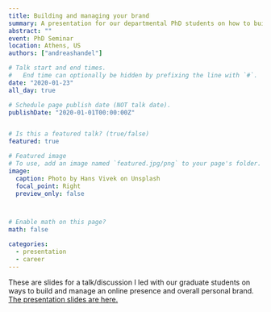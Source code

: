 ```yaml
---
title: Building and managing your brand
summary: A presentation for our departmental PhD students on how to build and manage their brand (aka online presence).
abstract: ""
event: PhD Seminar
location: Athens, US
authors: ["andreashandel"]

# Talk start and end times.
#   End time can optionally be hidden by prefixing the line with `#`.
date: "2020-01-23"
all_day: true

# Schedule page publish date (NOT talk date).
publishDate: "2020-01-01T00:00:00Z"


# Is this a featured talk? (true/false)
featured: true

# Featured image
# To use, add an image named `featured.jpg/png` to your page's folder. 
image:
  caption: Photo by Hans Vivek on Unsplash
  focal_point: Right
  preview_only: false



# Enable math on this page?
math: false

categories:
  - presentation
  - career
---
```


These are slides for a talk/discussion I led with our graduate students on ways to build and manage an online presence and overall personal brand. 
<a href="/presentations/2020-01-your-brand/2020_01_Building_your_Brand.html" target="_blank">The presentation slides are here.</a>


